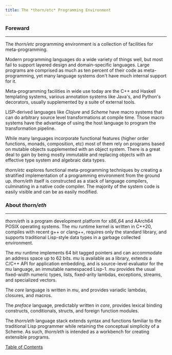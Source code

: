 ```yaml
---
title: The *thorn/etc* Programming Environment
---
```


### Foreward

------

The *thorn/etc* programming environment is a collection of facilities for meta-programming.

Modern programming languages do a wide variety of things well, but most fail to support layered design
and domain-specific languages. Large programs are comprised as much as ten percent of their code as
meta-programming, yet many language systems don't have much internal support for it.

Meta-programming facilities in wide use today are the C++ and Haskell templating systems, various
annotation systems like Java's, and Python's decorators, usually supplemented by a suite of external tools.

LISP-derived languages like *Clojure* and *Scheme* have macro systems that can do arbitrary source
level transformations at compile time. Those macro systems have the advantage of using the host language
to program the transformation pipeline.

While many languages incorporate functional features (higher order functions, monads, composition, etc)
most of them rely on programs based on mutable objects supplemented with an object system. There is a great
deal to gain by being mostly immutable and replacing objects with an effective type system and algebraic
data types.

*thorn/etc* explores functional meta-programming techniques by creating a stratified implementation of a programming
environment from the ground up. *thorn/eth* itself is constructed as a stack of language compilers, culminating in a
native code compiler. The majority of the system code is easily visible and can be as easily modified.

### About *thorn/eth*

------

*thorn/eth* is a program development platform for x86_64 and AArch64 POSIX operating systems. The *mu* runtime kernel is
written in C++20, compiles with recent g++ or clang++, requires only the standard library, and supports traditional
Lisp-style data types in a garbage collected environment.

The *mu* runtime implements 64 bit tagged pointers and can accommodate an address space up to 62 bits. *mu* is available
as a library, extends a C/C++ API for application embedding, and is source-level evaluator for the *mu* language, an
immutable namespaced Lisp-1. *mu* provides the usual fixed-width numeric types, lists, fixed-arity lambdas, exceptions,
streams, and specialized vectors.

The *core* language is written in *mu*, and provides variadic lambdas, closures, and macros.

The *preface* language, predictably written in *core*, provides lexical binding constructs, conditionals, structs,
and foreign function modules.

The *thorn/eth* language stack extends syntax and functions familiar to the traditional Lisp programmer while retaining the
conceptual simplicity of a Scheme. As such, *thorn/eth* is intended as a workbench for creating extensible programs.

<a href="toc.html">Table of Contents</a>
